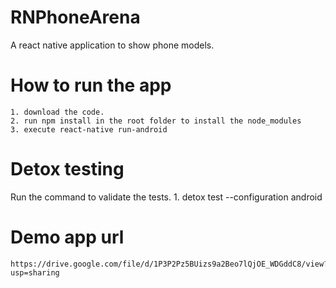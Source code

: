 # RNPhoneArena
A react native application to show phone models.

# How to run the app
	1. download the code.
	2. run npm install in the root folder to install the node_modules
	3. execute react-native run-android

# Detox testing
Run the command to validate the tests.
	1. detox test --configuration android

# Demo app url
	https://drive.google.com/file/d/1P3P2Pz5BUizs9a2Beo7lQjOE_WDGddC8/view?usp=sharing
